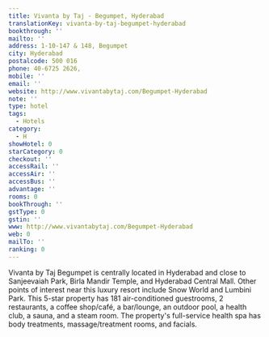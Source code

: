 ```yaml
---
title: Vivanta by Taj - Begumpet, Hyderabad
translationKey: vivanta-by-taj-begumpet-hyderabad
bookthrough: ''
mailto: ''
address: 1-10-147 & 148, Begumpet
city: Hyderabad
postalcode: 500 016
phone: 40-6725 2626,
mobile: ''
email: ''
website: http://www.vivantabytaj.com/Begumpet-Hyderabad
note: ''
type: hotel
tags:
  - Hotels
category:
  - H
showHotel: 0
starCategory: 0
checkout: ''
accessRail: ''
accessAir: ''
accessBus: ''
advantage: ''
rooms: 0
bookThrough: ''
gstType: 0
gstin: ''
www: http://www.vivantabytaj.com/Begumpet-Hyderabad
web: 0
mailTo: ''
ranking: 0
---
```







Vivanta by Taj Begumpet is centrally located in Hyderabad and close to Sanjeevaiah Park, Birla Mandir Temple, and Hyderabad Central Mall. Other points of interest near this luxury resort include Snow World and Lumbini Park.     This 5-star property has 181 air-conditioned guestrooms, 2 restaurants, a coffee shop/café, a bar/lounge, an outdoor pool, a health club, a sauna, and a steam room. The property's full-service health spa has body treatments, massage/treatment rooms, and facials.